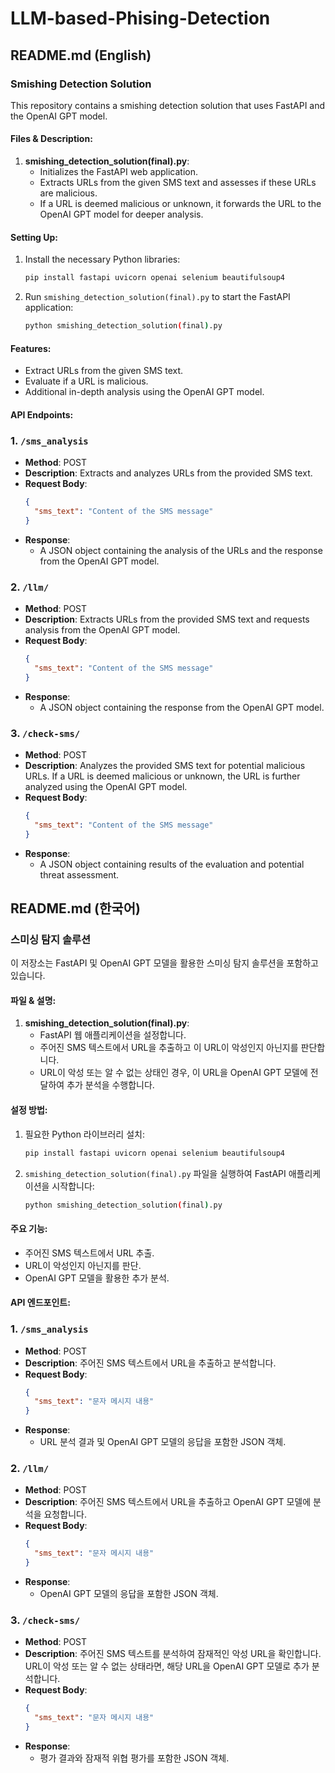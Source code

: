 # LLM-based-Phising-Detection
## README.md (English)

### Smishing Detection Solution

This repository contains a smishing detection solution that uses FastAPI and the OpenAI GPT model.

#### Files & Description:

1. **smishing_detection_solution(final).py**: 
   - Initializes the FastAPI web application.
   - Extracts URLs from the given SMS text and assesses if these URLs are malicious.
   - If a URL is deemed malicious or unknown, it forwards the URL to the OpenAI GPT model for deeper analysis.

#### Setting Up:

1. Install the necessary Python libraries:
   ```bash
   pip install fastapi uvicorn openai selenium beautifulsoup4
   ```
2. Run `smishing_detection_solution(final).py` to start the FastAPI application:
   ```bash
   python smishing_detection_solution(final).py
   ```

#### Features:

- Extract URLs from the given SMS text.
- Evaluate if a URL is malicious.
- Additional in-depth analysis using the OpenAI GPT model.

#### API Endpoints:

### 1. `/sms_analysis`

- **Method**: POST
- **Description**: Extracts and analyzes URLs from the provided SMS text.
- **Request Body**:
  ```json
  {
    "sms_text": "Content of the SMS message"
  }
  ```
- **Response**: 
  - A JSON object containing the analysis of the URLs and the response from the OpenAI GPT model.

### 2. `/llm/`

- **Method**: POST
- **Description**: Extracts URLs from the provided SMS text and requests analysis from the OpenAI GPT model.
- **Request Body**:
  ```json
  {
    "sms_text": "Content of the SMS message"
  }
  ```
- **Response**: 
  - A JSON object containing the response from the OpenAI GPT model.

### 3. `/check-sms/`

- **Method**: POST
- **Description**: Analyzes the provided SMS text for potential malicious URLs. If a URL is deemed malicious or unknown, the URL is further analyzed using the OpenAI GPT model.
- **Request Body**:
  ```json
  {
    "sms_text": "Content of the SMS message"
  }
  ```
- **Response**: 
  - A JSON object containing results of the evaluation and potential threat assessment.

## README.md (한국어)

### 스미싱 탐지 솔루션

이 저장소는 FastAPI 및 OpenAI GPT 모델을 활용한 스미싱 탐지 솔루션을 포함하고 있습니다.

#### 파일 & 설명:

1. **smishing_detection_solution(final).py**: 
   - FastAPI 웹 애플리케이션을 설정합니다.
   - 주어진 SMS 텍스트에서 URL을 추출하고 이 URL이 악성인지 아닌지를 판단합니다.
   - URL이 악성 또는 알 수 없는 상태인 경우, 이 URL을 OpenAI GPT 모델에 전달하여 추가 분석을 수행합니다.

#### 설정 방법:

1. 필요한 Python 라이브러리 설치:
   ```bash
   pip install fastapi uvicorn openai selenium beautifulsoup4
   ```
2. `smishing_detection_solution(final).py` 파일을 실행하여 FastAPI 애플리케이션을 시작합니다:
   ```bash
   python smishing_detection_solution(final).py
   ```

#### 주요 기능:

- 주어진 SMS 텍스트에서 URL 추출.
- URL이 악성인지 아닌지를 판단.
- OpenAI GPT 모델을 활용한 추가 분석.

#### API 엔드포인트:

### 1. `/sms_analysis`

- **Method**: POST
- **Description**: 주어진 SMS 텍스트에서 URL을 추출하고 분석합니다.
- **Request Body**:
  ```json
  {
    "sms_text": "문자 메시지 내용"
  }
  ```
- **Response**: 
  - URL 분석 결과 및 OpenAI GPT 모델의 응답을 포함한 JSON 객체.

### 2. `/llm/`

- **Method**: POST
- **Description**: 주어진 SMS 텍스트에서 URL을 추출하고 OpenAI GPT 모델에 분석을 요청합니다.
- **Request Body**:
  ```json
  {
    "sms_text": "문자 메시지 내용"
  }
  ```
- **Response**: 
  - OpenAI GPT 모델의 응답을 포함한 JSON 객체.

### 3. `/check-sms/`

- **Method**: POST
- **Description**: 주어진 SMS 텍스트를 분석하여 잠재적인 악성 URL을 확인합니다. URL이 악성 또는 알 수 없는 상태라면, 해당 URL을 OpenAI GPT 모델로 추가 분석합니다.
- **Request Body**:
  ```json
  {
    "sms_text": "문자 메시지 내용"
  }
  ```
- **Response**: 
  - 평가 결과와 잠재적 위협 평가를 포함한 JSON 객체.
